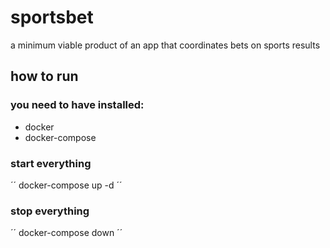 # sportsbet
a minimum viable product of an app that coordinates bets on sports results

## how to run

### you need to have installed:
- docker
- docker-compose

### start everything
´´
docker-compose up -d
´´

### stop everything
´´
docker-compose down
´´
